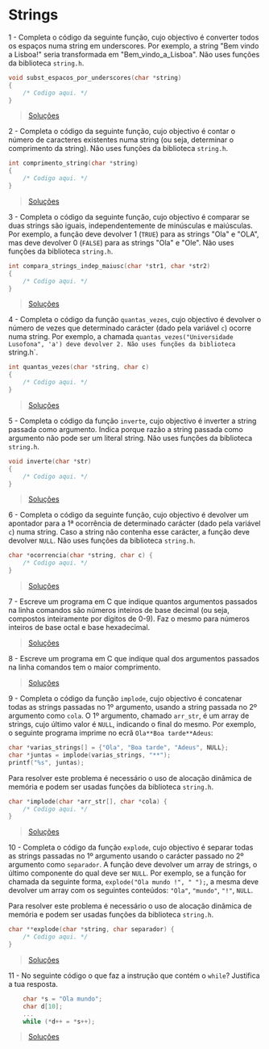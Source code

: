 # Strings

1 - Completa o código da seguinte função, cujo objectivo é converter todos os
espaços numa string em underscores. Por exemplo, a string "Bem vindo a Lisboa!"
seria transformada em "Bem_vindo_a_Lisboa". Não uses funções da biblioteca
`string.h`.

```c
void subst_espacos_por_underscores(char *string)
{
    /* Codigo aqui. */
}
```

> [Soluções](../solucoes/12_strings/01.md)

2 - Completa o código da seguinte função, cujo objectivo é contar o número de
caracteres existentes numa string (ou seja, determinar o comprimento da string).
Não uses funções da biblioteca `string.h`.

```c
int comprimento_string(char *string)
{
    /* Codigo aqui. */
}
```

> [Soluções](../solucoes/12_strings/02.md)

3 - Completa o código da seguinte função, cujo objectivo é comparar se duas
strings são iguais, independentemente de minúsculas e maiúsculas. Por exemplo,
a função deve devolver 1 (`TRUE`) para as strings "Ola" e "OLA", mas deve
devolver 0 (`FALSE`) para as strings "Ola" e "Ole". Não uses funções da
biblioteca `string.h`.

```c
int compara_strings_indep_maiusc(char *str1, char *str2)
{
    /* Codigo aqui. */
}
```

> [Soluções](../solucoes/12_strings/03.md)

4 - Completa o código da função `quantas_vezes`, cujo objectivo é devolver o
número de vezes que determinado carácter (dado pela variável `c`) ocorre numa
string. Por exemplo, a chamada `quantas_vezes("Universidade Lusofona", 'a')
deve devolver 2. Não uses funções da biblioteca `string.h`.

```c
int quantas_vezes(char *string, char c)
{
    /* Codigo aqui. */
}
```

> [Soluções](../solucoes/12_strings/04.md)

5 - Completa o código da função `inverte`, cujo objectivo é inverter a string
passada como argumento. Indica porque razão a string passada como argumento não
pode ser um literal string. Não uses funções da biblioteca `string.h`.

```c
void inverte(char *str)
{
    /* Codigo aqui. */
}
```

> [Soluções](../solucoes/12_strings/05.md)

6 - Completa o código da seguinte função, cujo objectivo é devolver um
apontador para a 1ª ocorrência de determinado carácter (dado pela variável `c`)
numa string. Caso a string não contenha esse carácter, a função deve devolver
`NULL`. Não uses funções da biblioteca `string.h`.

```c
char *ocorrencia(char *string, char c) {
    /* Codigo aqui. */
}
```

> [Soluções](../solucoes/12_strings/06.md)

7 - Escreve um programa em C que indique quantos argumentos passados na linha
comandos são números inteiros de base decimal (ou seja, compostos inteiramente
por dígitos de 0-9). Faz o mesmo para números inteiros de base octal e base
hexadecimal.

> [Soluções](../solucoes/12_strings/07.md)

8 - Escreve um programa em C que indique qual dos argumentos passados na linha
comandos tem o maior comprimento.

> [Soluções](../solucoes/12_strings/08.md)

9 - Completa o código da função `implode`, cujo objectivo é concatenar todas
as strings passadas no 1º argumento, usando a string passada no 2º argumento
como `cola`. O 1º argumento, chamado `arr_str`, é um array de strings, cujo
último valor é `NULL`, indicando o final do mesmo. Por exemplo, o seguinte
programa imprime no ecrã `Ola**Boa tarde**Adeus`:

```c
char *varias_strings[] = {"Ola", "Boa tarde", "Adeus", NULL};
char *juntas = implode(varias_strings, "**");
printf("%s", juntas);
```

Para resolver este problema é necessário o uso de alocação dinâmica de memória
e podem ser usadas funções da biblioteca `string.h`.

```c
char *implode(char *arr_str[], char *cola) {
    /* Codigo aqui. */
}
```

> [Soluções](../solucoes/12_strings/09.md)


10 - Completa o código da função `explode`, cujo objectivo é separar todas
as strings passadas no 1º argumento usando o carácter passado no 2º argumento
como `separador`. A função deve devolver um array de strings, o último
componente do qual deve ser `NULL`. Por exemplo, se a função for chamada da
seguinte forma, `explode("Ola mundo !", " ");`, a mesma deve devolver um array
com os seguintes conteúdos: `"Ola"`, `"mundo"`, `"!"`, `NULL`.

Para resolver este problema é necessário o uso de alocação dinâmica de memória
e podem ser usadas funções da biblioteca `string.h`.

```c
char **explode(char *string, char separador) {
    /* Codigo aqui. */
}
```

> [Soluções](../solucoes/12_strings/10.md)

11 - No seguinte código o que faz a instrução que contém o `while`? Justifica a
tua resposta.

```c
    char *s = "Ola mundo";
    char d[10];
    ...
    while (*d++ = *s++);
```

> [Soluções](../solucoes/12_strings/11.md)
